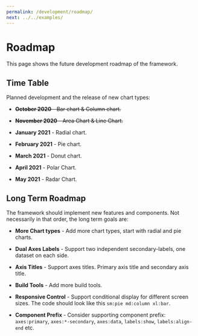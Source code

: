 ```yaml
---
permalink: /development/roadmap/
next: ../../examples/
---
```


# Roadmap

This page shows the future development roadmap of the framework.

## Time Table

Planned development and the release of new chart types:

* ~~**October 2020** - Bar chart & Column chart.~~

* ~~**November 2020** - Area Chart & Line Chart.~~

* **January 2021** - Radial chart.

* **February 2021** - Pie chart.

* **March 2021** - Donut chart.

* **April 2021** - Polar Chart.

* **May 2021** - Radar Chart.

## Long Term Roadmap

The framework should implement new features and components. Not necessarily in that order, the long term goals are:

* **More Chart types** - Add more chart types, start with radial and pie charts.

* **Dual Axes Labels** - Support two independent secondary-labels, one dataset on each side.

* **Axis Titles** - Support axes titles. Primary axis title and secondary axis title.

* **Build Tools** - Add more build tools.

* **Responsive Control** - Support conditional display for different screen sizes. The code should look like this `sm:pie md:column xl:bar`.

* **Component Prefix** - Consider supporting component prefix: `axes:primary`, `axes:*-secondary`, `axes:data`, `labels:show`, `labels:align-end` etc.
